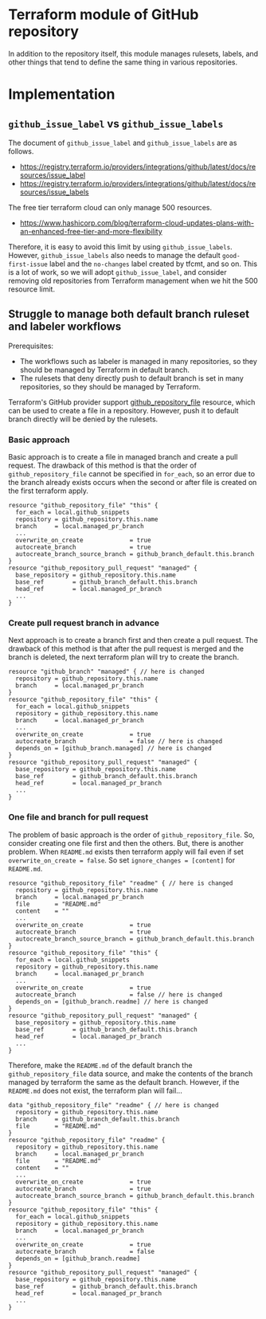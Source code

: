 # Terraform module of GitHub repository
In addition to the repository itself, this module manages rulesets, labels, and other things that tend to define the same thing in various repositories.

# Implementation
## `github_issue_label` vs `github_issue_labels`
The document of `github_issue_label` and `github_issue_labels` are as follows.
- https://registry.terraform.io/providers/integrations/github/latest/docs/resources/issue_label
- https://registry.terraform.io/providers/integrations/github/latest/docs/resources/issue_labels

The free tier terraform cloud can only manage 500 resources.
- https://www.hashicorp.com/blog/terraform-cloud-updates-plans-with-an-enhanced-free-tier-and-more-flexibility

Therefore, it is easy to avoid this limit by using `github_issue_labels`. However, `github_issue_labels` also needs to manage the default `good-first-issue` label and the `no-changes` label created by tfcmt, and so on. This is a lot of work, so we will adopt `github_issue_label`, and consider removing old repositories from Terraform management when we hit the 500 resource limit.

## Struggle to manage both default branch ruleset and labeler workflows
Prerequisites:
- The workflows such as labeler is managed in many repositories, so they should be managed by Terraform in default branch.
- The rulesets that deny directly push to default branch is set in many repositories, so they should be managed by Terraform.

Terraform's GitHub provider support [github_repository_file](https://registry.terraform.io/providers/integrations/github/latest/docs/resources/repository_file) resource, which can be used to create a file in a repository. However, push it to default branch directly will be denied by the rulesets.

### Basic approach
Basic approach is to create a file in managed branch and create a pull request. The drawback of this method is that the order of `github_repository_file` cannot be specified in `for_each`, so an error due to the branch already exists occurs when the second or after file is created on the first terraform apply.
```hcl
resource "github_repository_file" "this" {
  for_each = local.github_snippets
  repository = github_repository.this.name
  branch     = local.managed_pr_branch
  ...
  overwrite_on_create             = true
  autocreate_branch               = true
  autocreate_branch_source_branch = github_branch_default.this.branch
}
resource "github_repository_pull_request" "managed" {
  base_repository = github_repository.this.name
  base_ref        = github_branch_default.this.branch
  head_ref        = local.managed_pr_branch
  ...
}
```

### Create pull request branch in advance
Next approach is to create a branch first and then create a pull request. The drawback of this method is that after the pull request is merged and the branch is deleted, the next terraform plan will try to create the branch.
```hcl
resource "github_branch" "managed" { // here is changed
  repository = github_repository.this.name
  branch     = local.managed_pr_branch
}
resource "github_repository_file" "this" {
  for_each = local.github_snippets
  repository = github_repository.this.name
  branch     = local.managed_pr_branch
  ...
  overwrite_on_create             = true
  autocreate_branch               = false // here is changed
  depends_on = [github_branch.managed] // here is changed
}
resource "github_repository_pull_request" "managed" {
  base_repository = github_repository.this.name
  base_ref        = github_branch_default.this.branch
  head_ref        = local.managed_pr_branch
  ...
}
```

### One file and branch for pull request
The problem of basic approach is the order of `github_repository_file`. So, consider creating one file first and then the others.
But, there is another problem. When `README.md` exists then terraform apply will fail even if set `overwrite_on_create = false`. So set `ignore_changes = [content]` for `README.md`.
```hcl
resource "github_repository_file" "readme" { // here is changed
  repository = github_repository.this.name
  branch     = local.managed_pr_branch
  file       = "README.md"
  content    = ""
  ...
  overwrite_on_create             = true
  autocreate_branch               = true
  autocreate_branch_source_branch = github_branch_default.this.branch
}
resource "github_repository_file" "this" {
  for_each = local.github_snippets
  repository = github_repository.this.name
  branch     = local.managed_pr_branch
  ...
  overwrite_on_create             = true
  autocreate_branch               = false // here is changed
  depends_on = [github_branch.readme] // here is changed
}
resource "github_repository_pull_request" "managed" {
  base_repository = github_repository.this.name
  base_ref        = github_branch_default.this.branch
  head_ref        = local.managed_pr_branch
  ...
}
```

Therefore, make the `README.md` of the default branch the `github_repository_file` data source, and make the contents of the branch managed by terraform the same as the default branch. However, if the `README.md` does not exist, the terraform plan will fail...
```hcl
data "github_repository_file" "readme" { // here is changed
  repository = github_repository.this.name
  branch     = github_branch_default.this.branch
  file       = "README.md"
}
resource "github_repository_file" "readme" {
  repository = github_repository.this.name
  branch     = local.managed_pr_branch
  file       = "README.md"
  content    = ""
  ...
  overwrite_on_create             = true
  autocreate_branch               = true
  autocreate_branch_source_branch = github_branch_default.this.branch
}
resource "github_repository_file" "this" {
  for_each = local.github_snippets
  repository = github_repository.this.name
  branch     = local.managed_pr_branch
  ...
  overwrite_on_create             = true
  autocreate_branch               = false
  depends_on = [github_branch.readme]
}
resource "github_repository_pull_request" "managed" {
  base_repository = github_repository.this.name
  base_ref        = github_branch_default.this.branch
  head_ref        = local.managed_pr_branch
  ...
}
```
